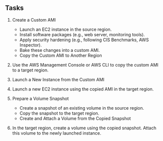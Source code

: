 
## Tasks
1. Create a Custom AMI
   - Launch an EC2 instance in the source region.
   - Install software packages (e.g., web server, monitoring tools).
   - Apply security hardening (e.g., following CIS Benchmarks, AWS Inspector).
   - Bake these changes into a custom AMI.
   - Copy the Custom AMI to Another Region

2. Use the AWS Management Console or AWS CLI to copy the custom AMI to a target region.

3. Launch a New Instance from the Custom AMI

4. Launch a new EC2 instance using the copied AMI in the target region.

5. Prepare a Volume Snapshot
   - Create a snapshot of an existing volume in the source region.
   - Copy the snapshot to the target region.
   - Create and Attach a Volume from the Copied Snapshot

6. In the target region, create a volume using the copied snapshot. Attach this volume to the newly launched instance.

